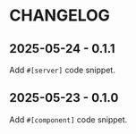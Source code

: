# CHANGELOG

## 2025-05-24 - 0.1.1

Add `#[server]` code snippet.

## 2025-05-23 - 0.1.0

Add `#[component]` code snippet.
